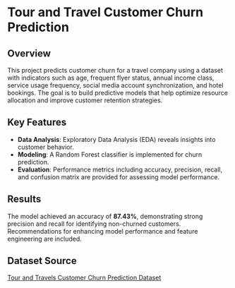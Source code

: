 # Tour and Travel Customer Churn Prediction

## Overview
This project predicts customer churn for a travel company using a dataset with indicators such as age, frequent flyer status, annual income class, service usage frequency, social media account synchronization, and hotel bookings. The goal is to build predictive models that help optimize resource allocation and improve customer retention strategies.

## Key Features
- **Data Analysis**: Exploratory Data Analysis (EDA) reveals insights into customer behavior.
- **Modeling**: A Random Forest classifier is implemented for churn prediction.
- **Evaluation**: Performance metrics including accuracy, precision, recall, and confusion matrix are provided for assessing model performance.

## Results
The model achieved an accuracy of **87.43%**, demonstrating strong precision and recall for identifying non-churned customers. Recommendations for enhancing model performance and feature engineering are included.

## Dataset Source
[Tour and Travels Customer Churn Prediction Dataset](https://www.kaggle.com/datasets/tejashvi14/tour-travels-customer-churn-prediction)
